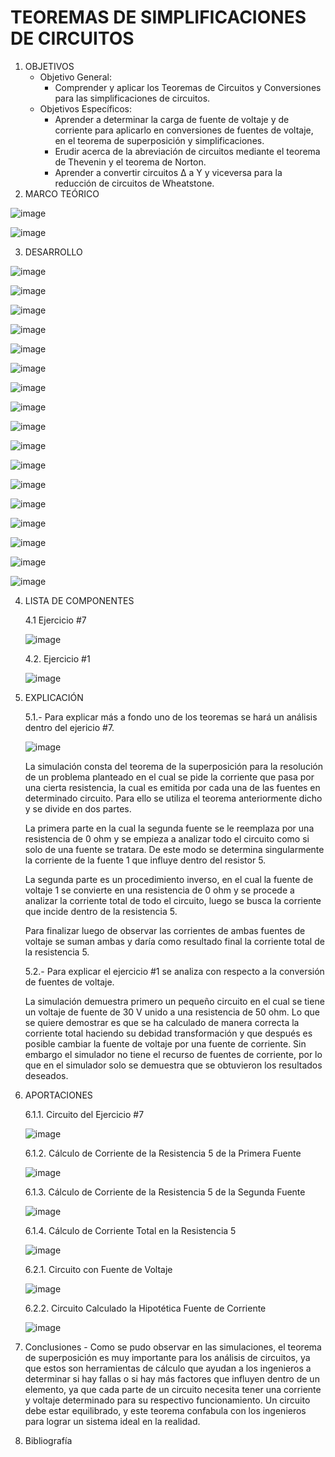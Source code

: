 # TEOREMAS DE SIMPLIFICACIONES DE CIRCUITOS
1.  OBJETIVOS
    - Objetivo General:
      - Comprender y aplicar los Teoremas de Circuitos y Conversiones para las simplificaciones de circuitos.
    - Objetivos Específicos:
      - Aprender a determinar la carga de fuente de voltaje y de corriente para aplicarlo en conversiones de fuentes de voltaje, en el teorema de superposición y simplificaciones.
      - Erudir acerca de la abreviación de circuitos mediante el teorema de Thevenin y el teorema de Norton.
      - Aprender a convertir circuitos Δ a Y y viceversa para la reducción de circuitos de Wheatstone.
2. MARCO TEÓRICO

![image](https://user-images.githubusercontent.com/75439689/103850839-4f326d80-5076-11eb-9972-5f02ca0c8417.png)

![image](https://user-images.githubusercontent.com/75439689/103850956-93257280-5076-11eb-85b0-4b9bd7eb125f.png)

3. DESARROLLO

![image](https://user-images.githubusercontent.com/75439689/103861853-0f768080-508c-11eb-851b-6b6cad58006d.png)

![image](https://user-images.githubusercontent.com/75439689/103861870-12717100-508c-11eb-87a2-a229e1abc92c.png)

![image](https://user-images.githubusercontent.com/75439689/103861876-14d3cb00-508c-11eb-8063-bb1b11304e06.png)

![image](https://user-images.githubusercontent.com/75439689/103861886-169d8e80-508c-11eb-8d5f-060885931f54.png)

![image](https://user-images.githubusercontent.com/75439689/103861895-18ffe880-508c-11eb-99f5-64ed7d34f607.png)

![image](https://user-images.githubusercontent.com/75439689/103861907-1ac9ac00-508c-11eb-9579-47e2109bae8f.png)

![image](https://user-images.githubusercontent.com/75439689/103861913-1d2c0600-508c-11eb-8e7c-f9b8847c56dd.png)

![image](https://user-images.githubusercontent.com/75439689/103861921-1f8e6000-508c-11eb-86f2-9f0cd02b2664.png)

![image](https://user-images.githubusercontent.com/75439689/103861925-21582380-508c-11eb-9ea5-5e10739c5ff6.png)

![image](https://user-images.githubusercontent.com/75439689/103861928-2321e700-508c-11eb-81fb-2723c9c9d07d.png)

![image](https://user-images.githubusercontent.com/75439689/103861930-24ebaa80-508c-11eb-9677-d93b3dae59af.png)

![image](https://user-images.githubusercontent.com/75439689/103861938-274e0480-508c-11eb-87e6-bcbecbc53dc5.png)

![image](https://user-images.githubusercontent.com/75439689/103861941-29b05e80-508c-11eb-9940-31ee34c6d7c8.png)

![image](https://user-images.githubusercontent.com/75439689/103861948-2c12b880-508c-11eb-86b2-a94e653727db.png)

![image](https://user-images.githubusercontent.com/75439689/103861955-2e751280-508c-11eb-9c73-bd780abaa5fd.png)

![image](https://user-images.githubusercontent.com/75439689/103861962-31700300-508c-11eb-8472-ab9f6b1a145b.png)

![image](https://user-images.githubusercontent.com/75439689/103861966-346af380-508c-11eb-8b6f-1e8463a87a73.png)


4. LISTA DE COMPONENTES

    4.1 Ejercicio #7

    ![image](https://user-images.githubusercontent.com/75439689/103855396-97ef2400-5080-11eb-908f-683160369de4.png) 

    4.2. Ejercicio #1
      
    ![image](https://user-images.githubusercontent.com/75439689/103858256-02569300-5086-11eb-8ec6-66a918122b22.png)

5. EXPLICACIÓN

     5.1.- Para explicar más a fondo uno de los teoremas se hará un análisis dentro del ejericio #7.

   ![image](https://user-images.githubusercontent.com/75439689/103856872-6592f600-5083-11eb-8542-0dac6353e98b.png)

   La simulación consta del teorema de la superposición para la resolución de un problema planteado en el cual se pide la corriente que pasa por una cierta resistencia, la cual es emitida por cada una de las fuentes en determinado circuito. Para ello se utiliza el teorema anteriormente dicho y se divide en dos partes.

   La primera parte en la cual la segunda fuente se le reemplaza por una resistencia de 0 ohm y se empieza a analizar todo el circuito como si solo de una fuente se tratara.          De este modo se determina singularmente la corriente de la fuente 1 que influye dentro del resistor 5.

   La segunda parte es un procedimiento inverso, en el cual la fuente de voltaje 1 se convierte en una resistencia de 0 ohm y se procede a analizar la corriente total de todo el circuito, luego se busca la corriente que incide dentro de la resistencia 5.

   Para finalizar luego de observar las corrientes de ambas fuentes de voltaje se suman ambas y daría como resultado final la corriente total de la resistencia 5.
   
      5.2.- Para explicar el ejercicio #1 se analiza con respecto a la conversión de fuentes de voltaje.
   
   La simulación demuestra primero un pequeño circuito en el cual se tiene un voltaje de fuente de 30 V unido a una resistencia de 50 ohm. Lo que se quiere demostrar es que se ha calculado de manera correcta la corriente total haciendo su debidad transformación y que después es posible cambiar la fuente de voltaje por una fuente de corriente. Sin embargo el simulador no tiene el recurso de fuentes de corriente, por lo que en el simulador solo se demuestra que se obtuvieron los resultados deseados.
 
 6. APORTACIONES
 
     6.1.1. Circuito del Ejercicio #7
     
     ![image](https://user-images.githubusercontent.com/75439689/103856920-77749900-5083-11eb-8413-e69586d62f3a.png)
     
     6.1.2. Cálculo de Corriente de la Resistencia 5 de la Primera Fuente
     
     ![image](https://user-images.githubusercontent.com/75439689/103857023-ab4fbe80-5083-11eb-8615-4de8ff5cf531.png)
     
     6.1.3. Cálculo de Corriente de la Resistencia 5 de la Segunda Fuente
     
     ![image](https://user-images.githubusercontent.com/75439689/103857081-c91d2380-5083-11eb-874d-eeb936b680f4.png)
     
     6.1.4. Cálculo de Corriente Total en la Resistencia 5
     
     ![image](https://user-images.githubusercontent.com/75439689/103857136-e4882e80-5083-11eb-931e-cd8aececae4d.png)
     
     6.2.1. Circuito con Fuente de Voltaje
     
     ![image](https://user-images.githubusercontent.com/75439689/103858703-d4258300-5086-11eb-8fdd-31b8d0a0ea06.png)
     
     6.2.2. Circuito Calculado la Hipotética Fuente de Corriente
     
     ![image](https://user-images.githubusercontent.com/75439689/103858775-eb647080-5086-11eb-8aeb-82eb8085bafc.png)

7. Conclusiones
        - Como se pudo observar en las simulaciones, el teorema de superposición es muy importante para los análisis de circuitos, ya que estos son herramientas de cálculo que ayudan a los ingenieros a determinar si hay fallas o si hay más factores que influyen dentro de un elemento, ya que cada parte de un circuito necesita tener una corriente y voltaje determinado para su respectivo funcionamiento. Un circuito debe estar equilibrado, y este teorema confabula con los ingenieros para lograr un sistema ideal en la realidad.

8. Bibliografía




 
 
